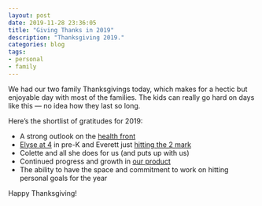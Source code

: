 ```yaml
---
layout: post
date: 2019-11-28 23:36:05
title: "Giving Thanks in 2019"
description: "Thanksgiving 2019."
categories: blog
tags:
- personal
- family
---
```


We had our two family Thanksgivings today, which makes for a hectic but enjoyable day with most of the families. The kids can really go hard on days like this — no idea how they last so long. 

Here’s the shortlist of gratitudes for 2019:

* A strong outlook on the [health front](/post/moving-to-three-months/ "Moving to Three Months")
* [Elyse at 4](/post/elyse-4-point-0/ "Elyse 4.0") in pre-K and Everett just [hitting the 2 mark](/post/everett-2-point-0/ "Everett 2.0")
* Colette and all she does for us (and puts up with us)
* Continued progress and growth in [our product](https://www.fulcrumapp.com "Fulcrum")
* The ability to have the space and commitment to work on hitting personal goals for the year

Happy Thanksgiving!
